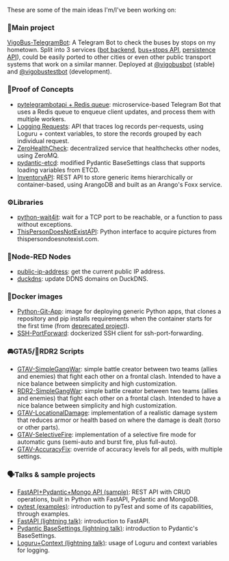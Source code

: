 These are some of the main ideas I'm/I've been working on:

### 💫Main project

[VigoBus-TelegramBot](https://github.com/David-Lor/VigoBus-TelegramBot): A Telegram Bot to check the buses by stops on my hometown.
Split into 3 services ([bot backend](https://github.com/David-Lor/VigoBus-TelegramBot), [bus+stops API](https://github.com/David-Lor/Python_VigoBusAPI), [persistence API](https://github.com/David-Lor/Telegram-BusBot-DataManager)),
could be easily ported to other cities or even other public transport systems that work on a similar manner. 
Deployed at [@vigobusbot](https://telegram.me/vigobusbot) (stable) and [@vigobustestbot](https://telegram.me/vigobustestbot) (development).

### 🧪Proof of Concepts

- [pytelegrambotapi + Redis queue](https://github.com/David-Lor/pytelegrambotapi-redisqueue_POC): microservice-based Telegram Bot that uses a Redis queue to enqueue client updates, and process them with multiple workers.
- [Logging Requests](https://github.com/David-Lor/Logging-Requests-POC): API that traces log records per-requests, using Loguru + context variables, to store the records grouped by each individual request.
- [ZeroHealthCheck](https://github.com/David-Lor/ZeroHealthCheck): decentralized service that healthchecks other nodes, using ZeroMQ.
- [pydantic-etcd](https://github.com/David-Lor/pydantic-etcd): modified Pydantic BaseSettings class that supports loading variables from ETCD.
- [InventoryAPI](https://github.com/David-Lor/Arango-Foxx-Inventory-API): REST API to store generic items hierarchically or container-based, using ArangoDB and built as an Arango's Foxx service.

### ⚙️Libraries

- [python-wait4it](https://github.com/David-Lor/python-wait4it): wait for a TCP port to be reachable, or a function to pass without exceptions.
- [ThisPersonDoesNotExistAPI](https://github.com/David-Lor/ThisPersonDoesNotExistAPI): Python interface to acquire pictures from thispersondoesnotexist.com.

### 🔀Node-RED Nodes

- [public-ip-address](https://github.com/David-Lor/node-red-contrib-public-ip-address): get the current public IP address.
- [duckdns](https://github.com/David-Lor/node-red-contrib-duckdns): update DDNS domains on DuckDNS.

### 🐳Docker images

- [Python-Git-App](https://github.com/David-Lor/Docker-Python-Git-App): image for deploying generic Python apps, that clones a repository and pip installs requirements when the container starts for the first time (from [deprecated project](https://github.com/David-Lor/Docker-Python-Autoclonable-App)).
- [SSH-PortForward](https://github.com/David-Lor/Docker-SSH-Port-Forward-Client): dockerized SSH client for ssh-port-forwarding.

### 🚘GTA5/🐎RDR2 Scripts

- [GTAV-SimpleGangWar](https://github.com/David-Lor/GTAV-SimpleGangWar): simple battle creator between two teams (allies and enemies) that fight each other on a frontal clash. Intended to have a nice balance between simplicity and high customization.
- [RDR2-SimpleGangWar](https://github.com/David-Lor/RDR2-SimpleGangWar): simple battle creator between two teams (allies and enemies) that fight each other on a frontal clash. Intended to have a nice balance between simplicity and high customization.
- [GTAV-LocationalDamage](https://github.com/David-Lor/LocationalDamage): implementation of a realistic damage system that reduces armor or health based on where the damage is dealt (torso or other parts).
- [GTAV-SelectiveFire](https://github.com/David-Lor/SelectiveFire): implementation of a selective fire mode for automatic guns (semi-auto and burst fire, plus full-auto).
- [GTAV-AccuracyFix](https://github.com/David-Lor/AccuracyFix): override of accuracy levels for all peds, with multiple settings.

### 🗣Talks & sample projects

- [FastAPI+Pydantic+Mongo API (sample)](https://github.com/David-Lor/FastAPI-Pydantic-Mongo_Sample_CRUD_API): REST API with CRUD operations, built in Python with FastAPI, Pydantic and MongoDB.
- [pytest (examples)](https://github.com/David-Lor/pytest-talk-examples): introduction to pyTest and some of its capabilities, through examples.
- [FastAPI (lightning talk)](https://github.com/David-Lor/FastAPI_LightningTalk-Notebook): introduction to FastAPI.
- [Pydantic BaseSettings (lightning talk)](https://github.com/David-Lor/Pydantic-BaseSettings-lightning-talk): introduction to Pydantic's BaseSettings.
- [Loguru+Context (lightning talk)](https://github.com/David-Lor/Loguru-Context-examples-lightning-talk): usage of Loguru and context variables for logging.
